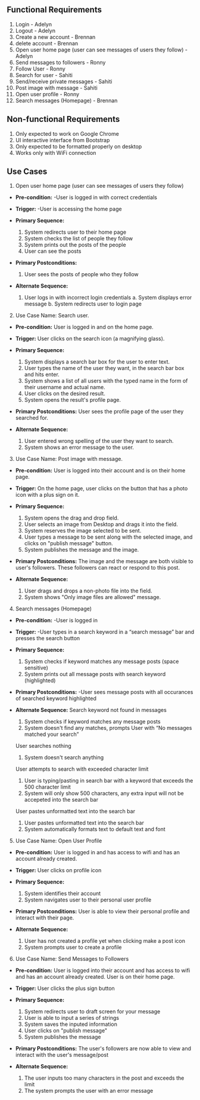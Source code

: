 ## Functional Requirements
1. Login - Adelyn
2. Logout - Adelyn
3. Create a new account - Brennan
4. delete account - Brennan
5. Open user home page (user can see messages of users they follow) - Adelyn
6. Send messages to followers - Ronny
7. Follow User - Ronny
8. Search for user - Sahiti
9. Send/receive private messages - Sahiti
10. Post image with message - Sahiti
11. Open user profile - Ronny
12. Search messages (Homepage) - Brennan

## Non-functional Requirements

1. Only expected to work on Google Chrome
2. UI interactive interface from Bootstrap
3. Only expected to be formatted properly on desktop
4. Works only with WiFi connection 

## Use Cases

1. Open user home page (user can see messages of users they follow)
- **Pre-condition:** 
  -User is logged in with correct credentials

- **Trigger:**
  -User is accessing the home page 
  
- **Primary Sequence:**
  1. System redirects user to their home page
  2. System checks the list of people they follow
  3. System prints out the posts of the people
  4. User can see the posts
  
- **Primary Postconditions:**  
  1. User sees the posts of people who they follow
  
- **Alternate Sequence:** 
  1. User logs in with incorrect login credentials
    a. System displays error message
    b. System redirects user to login page


2. Use Case Name: Search user.
- **Pre-condition:**  User is logged in and on the home page.

- **Trigger:** User clicks on the search icon (a magnifying glass).

- **Primary Sequence:**
  1. System displays a search bar box for the user to enter text.
  2. User types the name of the user they want, in the search bar box and hits enter.
  3. System shows a list of all users with the typed name in the form of their username and actual name.  
  4. User clicks on the desired result.
  5. System opens the result's profile page. 

- **Primary Postconditions:** User sees the profile page of the user they searched for.

- **Alternate Sequence:** 
  1. User entered wrong spelling of the user they want to search.
  2. System shows an error message to the user.


3. Use Case Name: Post image with message.
- **Pre-condition:**  User is logged into their account and is on their home page. 

- **Trigger:** On the home page, user clicks on the button that has a photo icon with a plus sign on it.

- **Primary Sequence:**
  1. System opens the drag and drop field.
  2. User selects an image from Desktop and drags it into the field.
  3. System reserves the image selected to be sent.
  4. User types a message to be sent along with the selected image, and clicks on "publish message" button.
  5. System publishes the message and the image. 

- **Primary Postconditions:** The image and the message are both visible to user's followers. These followers can react or respond to this post.

- **Alternate Sequence:** 
  1. User drags and drops a non-photo file into the field.
  2. System shows "Only image files are allowed" message.
  
  
4. Search messages (Homepage)
- **Pre-condition:** 
  -User is logged in

- **Trigger:**
  -User types in a search keyword in a “search message” bar and presses the search button

- **Primary Sequence:**
  
  1. System checks if keyword matches any message posts (space sensitive)
  2. System prints out all message posts with search keyword (highlighted)

- **Primary Postconditions:**
  -User sees message posts with all occurances of searched keyword highlighted

- **Alternate Sequence:** 
  Search keyword not found in messages
  1. System checks if keyword matches any message posts
  2. System doesn't find any matches, prompts User with “No messages matched your search”
  
  User searches nothing
  1. System doesn't search anything
  
  User attempts to search with exceeded character limit
  1. User is typing/pasting in search bar with a keyword that exceeds the 500 character limit
  2. System will only show 500 characters, any extra input will not be accepeted into the search bar
  
  User pastes unformatted text into the search bar
  1. User pastes unformatted text into the search bar
  2. System automatically formats text to default text and font


5. Use Case Name: Open User Profile
- **Pre-condition:**  User is logged in and has access to wifi and has an account already created.
 
- **Trigger:**  User clicks on profile icon
 
- **Primary Sequence:**
  1. System identifies their account
  2. System navigates user to their personal user profile
 
- **Primary Postconditions:** User is able to view their personal profile and interact with their page.
 
- **Alternate Sequence:**
  1. User has not created a profile yet when clicking make a post icon
  2. System prompts user to create a profile
 
 
6. Use Case Name: Send Messages to Followers
- **Pre-condition:**  User is logged into their account and has access to wifi and has an account already created. User is on their home page.
 
- **Trigger:**  User clicks the plus sign button
 
- **Primary Sequence:**
  1. System redirects user to draft screen for your message
  2. User is able to input a series of strings
  3. System saves the inputed information
  4. User clicks on "publish message"
  5. System publishes the message
 
- **Primary Postconditions:** The user's followers are now able to view and interact with the user's message/post
 
- **Alternate Sequence:**
  1. The user inputs too many characters in the post and exceeds the limit
  2. The system prompts the user with an error message